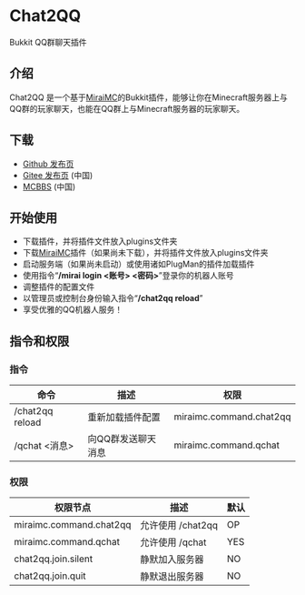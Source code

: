 # Chat2QQ
Bukkit QQ群聊天插件

## 介绍
Chat2QQ 是一个基于[MiraiMC](https://github.com/DreamVoid/MiraiMC)的Bukkit插件，能够让你在Minecraft服务器上与QQ群的玩家聊天，也能在QQ群上与Minecraft服务器的玩家聊天。

## 下载
* [Github 发布页](https://github.com/DreamVoid/Chat2QQ/releases)
* [Gitee 发布页](https://gitee.com/dreamvoid/Chat2QQ/releases) (中国)
* [MCBBS](https://www.mcbbs.net/thread-1231009-1-1.html) (中国)

## 开始使用
* 下载插件，并将插件文件放入plugins文件夹
* 下载[MiraiMC](https://github.com/DreamVoid/MiraiMC)插件（如果尚未下载），并将插件文件放入plugins文件夹
* 启动服务端（如果尚未启动）或使用诸如PlugMan的插件加载插件
* 使用指令“**/mirai login <账号> <密码>**”登录你的机器人账号
* 调整插件的配置文件
* 以管理员或控制台身份输入指令“**/chat2qq reload**”
* 享受优雅的QQ机器人服务！

## 指令和权限
### 指令
| 命令 | 描述 | 权限 |
| ---------------------------- | ---------------------- | ---------- |
| /chat2qq reload  | 重新加载插件配置 | miraimc.command.chat2qq |
| /qchat <消息> | 向QQ群发送聊天消息 | miraimc.command.qchat |

### 权限
| 权限节点 | 描述 | 默认 |
| ---------------------------- | ---------------------- | ---------- |
| miraimc.command.chat2qq | 允许使用 /chat2qq | OP |
| miraimc.command.qchat | 允许使用 /qchat | YES |
| chat2qq.join.silent | 静默加入服务器 | NO |
| chat2qq.join.quit | 静默退出服务器 | NO |
